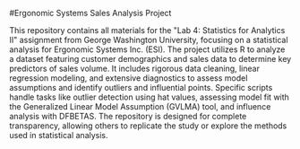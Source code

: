 #Ergonomic Systems Sales Analysis Project

This repository contains all materials for the "Lab 4: Statistics for Analytics II" assignment from George Washington University, focusing on a statistical analysis for Ergonomic Systems Inc. (ESI). The project utilizes R to analyze a dataset featuring customer demographics and sales data to determine key predictors of sales volume. It includes rigorous data cleaning, linear regression modeling, and extensive diagnostics to assess model assumptions and identify outliers and influential points. Specific scripts handle tasks like outlier detection using hat values, assessing model fit with the Generalized Linear Model Assumption (GVLMA) tool, and influence analysis with DFBETAS. The repository is designed for complete transparency, allowing others to replicate the study or explore the methods used in statistical analysis.
